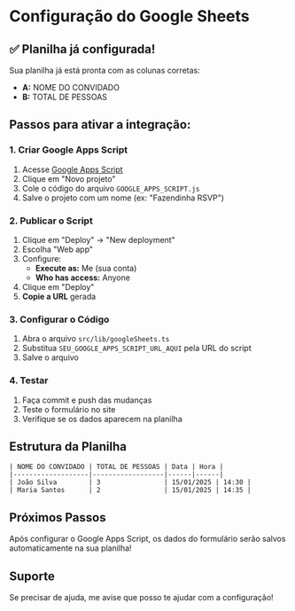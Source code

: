 # Configuração do Google Sheets

## ✅ Planilha já configurada!
Sua planilha já está pronta com as colunas corretas:
- **A:** NOME DO CONVIDADO
- **B:** TOTAL DE PESSOAS

## Passos para ativar a integração:

### 1. Criar Google Apps Script
1. Acesse [Google Apps Script](https://script.google.com/)
2. Clique em "Novo projeto"
3. Cole o código do arquivo `GOOGLE_APPS_SCRIPT.js`
4. Salve o projeto com um nome (ex: "Fazendinha RSVP")

### 2. Publicar o Script
1. Clique em "Deploy" → "New deployment"
2. Escolha "Web app"
3. Configure:
   - **Execute as:** Me (sua conta)
   - **Who has access:** Anyone
4. Clique em "Deploy"
5. **Copie a URL** gerada

### 3. Configurar o Código
1. Abra o arquivo `src/lib/googleSheets.ts`
2. Substitua `SEU_GOOGLE_APPS_SCRIPT_URL_AQUI` pela URL do script
3. Salve o arquivo

### 4. Testar
1. Faça commit e push das mudanças
2. Teste o formulário no site
3. Verifique se os dados aparecem na planilha

## Estrutura da Planilha
```
| NOME DO CONVIDADO | TOTAL DE PESSOAS | Data | Hora |
|-------------------|------------------|------|------|
| João Silva        | 3                | 15/01/2025 | 14:30 |
| Maria Santos      | 2                | 15/01/2025 | 14:35 |
```

## Próximos Passos
Após configurar o Google Apps Script, os dados do formulário serão salvos automaticamente na sua planilha!

## Suporte
Se precisar de ajuda, me avise que posso te ajudar com a configuração! 
